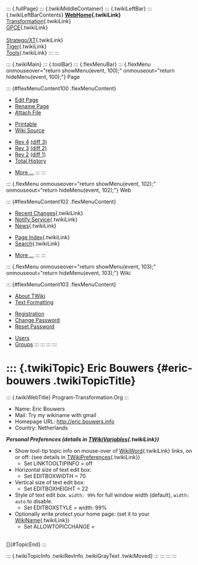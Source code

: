 ::: {.fullPage}
::: {.twikiMiddleContainer}
::: {.twikiLeftBar}
::: {.twikiLeftBarContents}
**[WebHome](WebHome){.twikiLink}**\
[Transformation](../Transform/WebHome){.twikiLink}\
[GPCE](../Gpce/WebHome){.twikiLink}\
\
[Stratego/XT](../Stratego/WebHome){.twikiLink}\
[Tiger](../Tiger/WebHome){.twikiLink}\
[Tools](../Tools/WebHome){.twikiLink}
:::
:::

::: {.twikiMain}
::: {.toolBar}
::: {.flexMenuBar}
::: {.flexMenu onmouseover="return showMenu(event, 100);" onmouseout="return hideMenu(event, 100);"}
Page

::: {#flexMenuContent100 .flexMenuContent}
-   [Edit
    Page](http://www.program-transformation.org/edit/Main/EricBouwers?t=1536825888)
-   [Rename
    Page](http://www.program-transformation.org/rename/Main/EricBouwers)
-   [Attach
    File](http://www.program-transformation.org/attach/Main/EricBouwers)

<!-- -->

-   [Printable](http://www.program-transformation.org/view/Main/EricBouwers?skin=print.pattern)
-   [Wiki
    Source](http://www.program-transformation.org/view/Main/EricBouwers?skin=text&raw=on&contenttype=text/plain)

<!-- -->

-   [Rev
    4](http://www.program-transformation.org/view/Main/EricBouwers?rev=1.4)
    [(diff 3)](http://www.program-transformation.org/rdiff/Main/EricBouwers?rev1=1.4&rev2=1.3)
-   [Rev
    3](http://www.program-transformation.org/view/Main/EricBouwers?rev=1.3)
    [(diff 2)](http://www.program-transformation.org/rdiff/Main/EricBouwers?rev1=1.3&rev2=1.2)
-   [Rev
    2](http://www.program-transformation.org/view/Main/EricBouwers?rev=1.2)
    [(diff 1)](http://www.program-transformation.org/rdiff/Main/EricBouwers?rev1=1.2&rev2=1.1)
-   [Total
    History](http://www.program-transformation.org/rdiff/Main/EricBouwers)

<!-- -->

-   [More
    \...](http://www.program-transformation.org/oops/Main/EricBouwers?template=oopsmore&param1=1.4&param2=1.4)
:::
:::

::: {.flexMenu onmouseover="return showMenu(event, 102);" onmouseout="return hideMenu(event, 102);"}
Web

::: {#flexMenuContent102 .flexMenuContent}
-   [Recent Changes](WebChanges){.twikiLink}
-   [Notify Service](WebNotify){.twikiLink}
-   [News](WebNews){.twikiLink}

<!-- -->

-   [Page Index](WebIndex){.twikiLink}
-   [Search](WebSearch){.twikiLink}

<!-- -->

-   [More
    \...](http://www.program-transformation.org/oops/Main/EricBouwers?template=oopsmore&param1=1.4&param2=1.4)
:::
:::

::: {.flexMenu onmouseover="return showMenu(event, 103);" onmouseout="return hideMenu(event, 103);"}
Wiki

::: {#flexMenuContent103 .flexMenuContent}
-   [About
    TWiki](http://www.program-transformation.org/view/TWiki/WebHome)
-   [Text
    Formatting](http://www.program-transformation.org/view/TWiki/TextFormattingRules)

<!-- -->

-   [Registration](http://www.program-transformation.org/view/TWiki/TWikiRegistration)
-   [Change
    Password](http://www.program-transformation.org/view/TWiki/ChangePassword)
-   [Reset
    Password](http://www.program-transformation.org/view/TWiki/ResetPassword)

<!-- -->

-   [Users](http://www.program-transformation.org/view/Main/TWikiUsers)
-   [Groups](http://www.program-transformation.org/view/Main/TWikiGroups)
:::
:::
:::
:::

::: {.twikiTopic}
Eric Bouwers {#eric-bouwers .twikiTopicTitle}
============

::: {.twikiWebTitle}
Program-Transformation.Org
:::

-   Name: Eric Bouwers
-   Mail: Try my wikiname with gmail
-   Homepage URL: <http://eric.bouwers.info>
-   Country: Netherlands

***Personal Preferences (details in
[TWikiVariables](../TWiki/TWikiVariables){.twikiLink})***

-   Show tool-tip topic info on mouse-over of
    [WikiWord](../TWiki/WikiWord){.twikiLink} links, on or off: (see
    details in
    [TWikiPreferences](../TWiki/TWikiPreferences){.twikiLink})
    -   Set LINKTOOLTIPINFO = off
-   Horizontal size of text edit box:
    -   Set EDITBOXWIDTH = 70
-   Vertical size of text edit box:
    -   Set EDITBOXHEIGHT = 22
-   Style of text edit box. `width: 99%` for full window width
    (default), `width: auto` to disable.
    -   Set EDITBOXSTYLE = width: 99%
-   Optionally write protect your home page: (set it to your
    [WikiName](../TWiki/WikiName){.twikiLink})
    -   Set ALLOWTOPICCHANGE =

\
[]{#TopicEnd}
:::

::: {.twikiTopicInfo .twikiRevInfo .twikiGrayText .twikiMoved}
:::
:::
:::
:::
